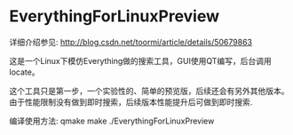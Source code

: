 # EverythingForLinuxPreview

详细介绍参见:
http://blog.csdn.net/toormi/article/details/50679863

这是一个Linux下模仿Everything做的搜索工具，GUI使用QT编写，后台调用locate。

这个工具只是第一步，一个实验性的、简单的预览版，后续还会有另外其他版本。
由于性能限制没有做到即时搜索，后续版本性能提升后可做到即时搜索.

编译使用方法:
qmake
make
./EverythingForLinuxPreview
